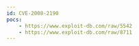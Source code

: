 ```yaml
---
id: CVE-2008-2190
pocs:
    - https://www.exploit-db.com/raw/5542
    - https://www.exploit-db.com/raw/8711
---
```

